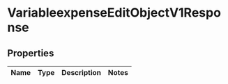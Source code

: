 
# VariableexpenseEditObjectV1Response

## Properties
| Name | Type | Description | Notes |
| ------------ | ------------- | ------------- | ------------- |



